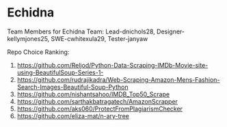 # Echidna
Team Members for Echidna Team: Lead-dnichols28, Designer-kellymjones25, SWE-cwhitexula29, Tester-janyaw

Repo Choice Ranking:

1) https://github.com/Reljod/Python-Data-Scraping-IMDb-Movie-site-using-BeautifulSoup-Series-1-
2) https://github.com/rudrajikadra/Web-Scraping-Amazon-Mens-Fashion-Search-Images-Beautiful-Soup-Python
3) https://github.com/nishantsahoo/IMDB_Top50_Scrape
4) https://github.com/sarthakbatragatech/AmazonScrapper
5) https://github.com/aks060/ProtectFromPlagiarismChecker
6) https://github.com/eliza-mat/n-ary-tree
